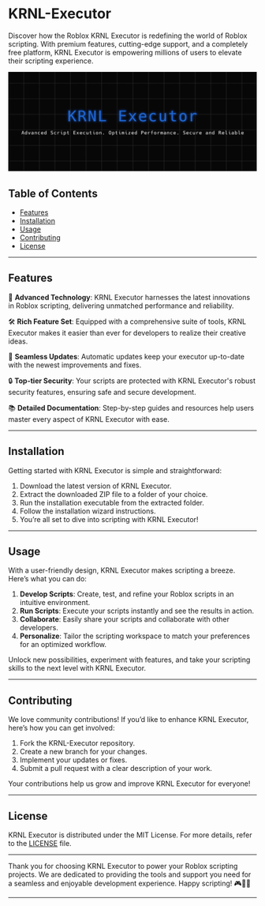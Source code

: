 # KRNL-Executor

Discover how the Roblox KRNL Executor is redefining the world of Roblox scripting. With premium features, cutting-edge support, and a completely free platform, KRNL Executor is empowering millions of users to elevate their scripting experience.

![KRNL Executor Preview](/assets/KRNL.jpg)

## Table of Contents

- [Features](#features)
- [Installation](#installation)
- [Usage](#usage)
- [Contributing](#contributing)
- [License](#license)

---

## Features

🚀 **Advanced Technology**: KRNL Executor harnesses the latest innovations in Roblox scripting, delivering unmatched performance and reliability.

🛠 **Rich Feature Set**: Equipped with a comprehensive suite of tools, KRNL Executor makes it easier than ever for developers to realize their creative ideas.

🔄 **Seamless Updates**: Automatic updates keep your executor up-to-date with the newest improvements and fixes.

🔒 **Top-tier Security**: Your scripts are protected with KRNL Executor's robust security features, ensuring safe and secure development.

📚 **Detailed Documentation**: Step-by-step guides and resources help users master every aspect of KRNL Executor with ease.

---

## Installation

Getting started with KRNL Executor is simple and straightforward:

1. Download the latest version of KRNL Executor.
2. Extract the downloaded ZIP file to a folder of your choice.
3. Run the installation executable from the extracted folder.
4. Follow the installation wizard instructions.
5. You’re all set to dive into scripting with KRNL Executor!

---

## Usage

With a user-friendly design, KRNL Executor makes scripting a breeze. Here’s what you can do:

1. **Develop Scripts**: Create, test, and refine your Roblox scripts in an intuitive environment.
2. **Run Scripts**: Execute your scripts instantly and see the results in action.
3. **Collaborate**: Easily share your scripts and collaborate with other developers.
4. **Personalize**: Tailor the scripting workspace to match your preferences for an optimized workflow.

Unlock new possibilities, experiment with features, and take your scripting skills to the next level with KRNL Executor.

---

## Contributing

We love community contributions! If you’d like to enhance KRNL Executor, here’s how you can get involved:

1. Fork the KRNL-Executor repository.
2. Create a new branch for your changes.
3. Implement your updates or fixes.
4. Submit a pull request with a clear description of your work.

Your contributions help us grow and improve KRNL Executor for everyone!

---

## License

KRNL Executor is distributed under the MIT License. For more details, refer to the [LICENSE](LICENSE) file.

---

Thank you for choosing KRNL Executor to power your Roblox scripting projects. We are dedicated to providing the tools and support you need for a seamless and enjoyable development experience. Happy scripting! 🎮🚀👾

---

    
